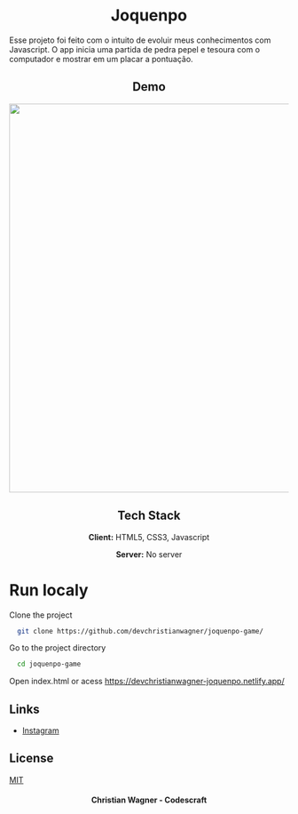 
<h1 align="center">Joquenpo</h1>

Esse projeto foi feito com o intuito de evoluir meus conhecimentos com Javascript. O app inicia uma partida de pedra pepel e tesoura com o computador e mostrar em um placar a pontuação.



<h2 align="center">Demo</h2>

<div align="center">
<img src="https://cdn.discordapp.com/attachments/857822189390135296/1053309839591362581/joquenpo.gif" width="700px" >
</div>


<h2 align="center">Tech Stack</h2>

<div align="center">

**Client:** HTML5, CSS3, Javascript

**Server:** No server
</div>

###
<h1>Run localy</h1>

Clone the project

```bash
  git clone https://github.com/devchristianwagner/joquenpo-game/
```

Go to the project directory

```bash
  cd joquenpo-game
```

Open index.html or acess https://devchristianwagner-joquenpo.netlify.app/

<h2>Links</h2>

 - [Instagram](https://instagram.com/codescraft)

## License

[MIT](https://choosealicense.com/licenses/mit/)



<h4 align="center">Christian Wagner - Codescraft</h4>

